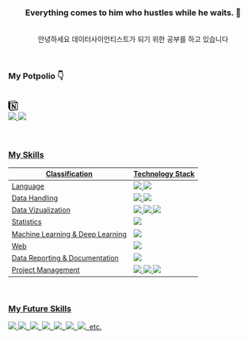 <div align="center">

### **Everything comes to him who hustles while he waits.** 👋<br>    
<br>안녕하세요 데이터사이언티스트가 되기 위한 공부를 하고 있습니다<br>

<br>
<div align="left">
  
### My Potpolio 👇
  <br>
  <a href='?'><img alt="notion" src="https://github.com/bramilch/bramilch/blob/main/assets/Notion-logo.svg" height='20px'/>   
    
  <br>
  <a href="https://www.kaggle.com/youngjunplayer"><img src="https://www.kaggle.com/static/images/site-logo.svg" width="50" /> 
    <img src="https://www.kaggle.com/static/images/tiers/contributor@192.png" width="25" /> 
    
<br>
<br>
<br>
<div align="left">
  
### My Skills<br>
|Classification|Technology Stack|
|------|---|
|Language|<img src="https://img.shields.io/badge/Python-3776AB?style=flat-square&logo=Python&logoColor=white"/> <img src="https://img.shields.io/badge/MySQL-3F4F75?style=flat-square&logo=MySQL&logoColor=skyblue"/>|
|Data Handling|<img src="https://img.shields.io/badge/Numpy-013243?style=flat-square&logo=Numpy&logoColor=white"/> <img src="https://img.shields.io/badge/Pandas-150458?style=flat-square&logo=Pandas&logoColor=white"/>|
|Data Vizualization|<img src="https://img.shields.io/badge/Plotly-3F4F75?style=flat-square&logo=Plotly&logoColor=white"/>  <img src="https://img.shields.io/badge/Matplotlib-black?style=flat"/> <img src="https://img.shields.io/badge/seaborn-black?style=flat"/>|
|Statistics|<img src="https://img.shields.io/badge/SciPy-8CAAE6?style=flat-square&logo=scipy&logoColor=white"/>|
|Machine Learning & Deep Learning|<img src="https://img.shields.io/badge/Sklearn-F7931E?style=flat-square&logo=scikit-learn&logoColor=white"/>|
|Web|<img src="https://img.shields.io/badge/Streamlit-FF4B4B?style=flat-square&logo=Streamlit&logoColor=white"/> |
|Data Reporting & Documentation|<img src="https://img.shields.io/badge/Markdown-000000?style=flat-square&logo=Markdown&logoColor=white"/>|
|Project Management|<img src="https://img.shields.io/badge/Slack-4A154B?style=flat-square&logo=Slack&logoColor=white"/> <img src="https://img.shields.io/badge/Notion-000000?style=flat-square&logo=Notion&logoColor=white"/> <img src="https://img.shields.io/badge/Google Drive-4285F4?style=flat-square&logo=googledrive&logoColor=white"/> |

<br>

### My Future Skills<br>

  <img src="https://img.shields.io/badge/R-276DC3?style=flat-square&logo=R&logoColor=white"/>
  <img src="https://img.shields.io/badge/Tensorflow-FF6F00?style=flat-square&logo=Tensorflow&logoColor=white"/>, 
  <img src="https://img.shields.io/badge/Pytorch-EE4C2C?style=flat-square&logo=Pytorch&logoColor=white"/>,
  <img src="https://img.shields.io/badge/PyTorch-black?style=flat&logo=PyTorch&logoColor=#EE4C2C"/>,
  <img src="https://img.shields.io/badge/Keras-black?style=flat&logo=Keras&logoColor=darkred"/>,
  <img src="https://img.shields.io/badge/Tableau-black?style=flat&logo=Tableau&logoColor=#E97627"/>,
  <img src="https://img.shields.io/badge/Google Analytics 4-black?style=flat&logo=googleanalytics&logoColor=#E37400"/>,
  etc.

<br>


</a>

